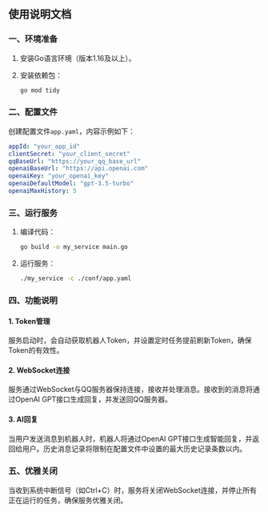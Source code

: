 ## 使用说明文档

### 一、环境准备

1. 安装Go语言环境（版本1.16及以上）。

2. 安装依赖包：

   ```bash
   go mod tidy
   ```

### 二、配置文件

创建配置文件`app.yaml`，内容示例如下：

```yaml
appId: "your_app_id"
clientSecret: "your_client_secret"
qqBaseUrl: "https://your_qq_base_url"
openaiBaseUrl: "https://api.openai.com"
openaiKey: "your_openai_key"
openaiDefaultModel: "gpt-3.5-turbo"
openaiMaxHistory: 5
```

### 三、运行服务

1. 编译代码：

   ```bash
   go build -o my_service main.go
   ```

2. 运行服务：

   ```bash
   ./my_service -c ./conf/app.yaml
   ```

### 四、功能说明

#### 1. Token管理

服务启动时，会自动获取机器人Token，并设置定时任务提前刷新Token，确保Token的有效性。

#### 2. WebSocket连接

服务通过WebSocket与QQ服务器保持连接，接收并处理消息。接收到的消息将通过OpenAI GPT接口生成回复，并发送回QQ服务器。

#### 3. AI回复

当用户发送消息到机器人时，机器人将通过OpenAI GPT接口生成智能回复，并返回给用户。历史消息记录将限制在配置文件中设置的最大历史记录条数以内。

### 五、优雅关闭

当收到系统中断信号（如Ctrl+C）时，服务将关闭WebSocket连接，并停止所有正在运行的任务，确保服务优雅关闭。